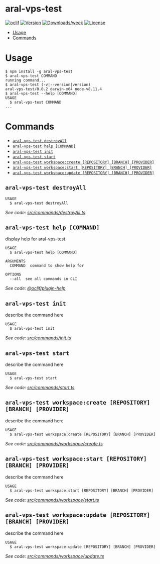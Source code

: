 aral-vps-test
=============



[![oclif](https://img.shields.io/badge/cli-oclif-brightgreen.svg)](https://oclif.io)
[![Version](https://img.shields.io/npm/v/aral-vps-test.svg)](https://npmjs.org/package/aral-vps-test)
[![Downloads/week](https://img.shields.io/npm/dw/aral-vps-test.svg)](https://npmjs.org/package/aral-vps-test)
[![License](https://img.shields.io/npm/l/aral-vps-test.svg)](https://github.com/11arn11/aral-vps-test/blob/master/package.json)

<!-- toc -->
* [Usage](#usage)
* [Commands](#commands)
<!-- tocstop -->
# Usage
<!-- usage -->
```sh-session
$ npm install -g aral-vps-test
$ aral-vps-test COMMAND
running command...
$ aral-vps-test (-v|--version|version)
aral-vps-test/0.0.2 darwin-x64 node-v8.11.4
$ aral-vps-test --help [COMMAND]
USAGE
  $ aral-vps-test COMMAND
...
```
<!-- usagestop -->
# Commands
<!-- commands -->
* [`aral-vps-test destroyAll`](#aral-vps-test-destroyall)
* [`aral-vps-test help [COMMAND]`](#aral-vps-test-help-command)
* [`aral-vps-test init`](#aral-vps-test-init)
* [`aral-vps-test start`](#aral-vps-test-start)
* [`aral-vps-test workspace:create [REPOSITORY] [BRANCH] [PROVIDER]`](#aral-vps-test-workspacecreate-repository-branch-provider)
* [`aral-vps-test workspace:start [REPOSITORY] [BRANCH] [PROVIDER]`](#aral-vps-test-workspacestart-repository-branch-provider)
* [`aral-vps-test workspace:update [REPOSITORY] [BRANCH] [PROVIDER]`](#aral-vps-test-workspaceupdate-repository-branch-provider)

## `aral-vps-test destroyAll`

```
USAGE
  $ aral-vps-test destroyAll
```

_See code: [src/commands/destroyAll.ts](https://github.com/11arn11/aral-vps-test/blob/v0.0.2/src/commands/destroyAll.ts)_

## `aral-vps-test help [COMMAND]`

display help for aral-vps-test

```
USAGE
  $ aral-vps-test help [COMMAND]

ARGUMENTS
  COMMAND  command to show help for

OPTIONS
  --all  see all commands in CLI
```

_See code: [@oclif/plugin-help](https://github.com/oclif/plugin-help/blob/v2.1.6/src/commands/help.ts)_

## `aral-vps-test init`

describe the command here

```
USAGE
  $ aral-vps-test init
```

_See code: [src/commands/init.ts](https://github.com/11arn11/aral-vps-test/blob/v0.0.2/src/commands/init.ts)_

## `aral-vps-test start`

describe the command here

```
USAGE
  $ aral-vps-test start
```

_See code: [src/commands/start.ts](https://github.com/11arn11/aral-vps-test/blob/v0.0.2/src/commands/start.ts)_

## `aral-vps-test workspace:create [REPOSITORY] [BRANCH] [PROVIDER]`

describe the command here

```
USAGE
  $ aral-vps-test workspace:create [REPOSITORY] [BRANCH] [PROVIDER]
```

_See code: [src/commands/workspace/create.ts](https://github.com/11arn11/aral-vps-test/blob/v0.0.2/src/commands/workspace/create.ts)_

## `aral-vps-test workspace:start [REPOSITORY] [BRANCH] [PROVIDER]`

describe the command here

```
USAGE
  $ aral-vps-test workspace:start [REPOSITORY] [BRANCH] [PROVIDER]
```

_See code: [src/commands/workspace/start.ts](https://github.com/11arn11/aral-vps-test/blob/v0.0.2/src/commands/workspace/start.ts)_

## `aral-vps-test workspace:update [REPOSITORY] [BRANCH] [PROVIDER]`

describe the command here

```
USAGE
  $ aral-vps-test workspace:update [REPOSITORY] [BRANCH] [PROVIDER]
```

_See code: [src/commands/workspace/update.ts](https://github.com/11arn11/aral-vps-test/blob/v0.0.2/src/commands/workspace/update.ts)_
<!-- commandsstop -->

